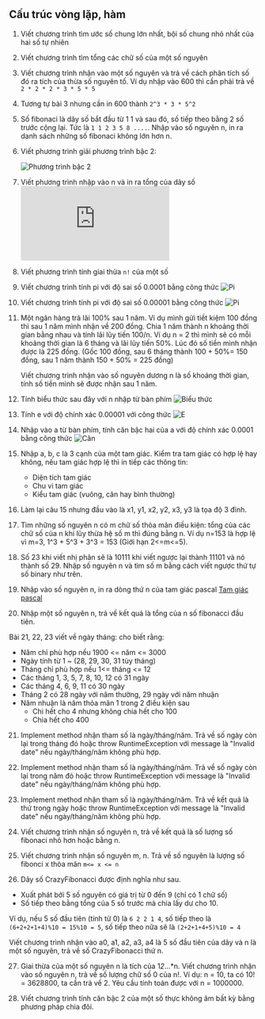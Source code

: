 ## Cấu trúc vòng lặp, hàm

1. Viết chương trình tìm ước số chung lớn nhất, bội số chung nhỏ nhất của hai số tự nhiên

2. Viết chương trình tìm tổng các chữ số của một số nguyên

3. Viết chương trình nhận vào một số nguyên và trả về cách phân tích số đó ra tích của thừa số nguyên tố. Ví dụ nhập vào 600 thì cần phải trả về `2 * 2 * 2 * 3 * 5 * 5`

4. Tương tự bài 3 nhưng cần in 600 thành `2^3 * 3 * 5^2`

5. Số fibonaci là dãy số bắt đầu từ 1 1 và sau đó, số tiếp theo bằng 2 số trước cộng lại. Tức là `1 1 2 3 5 8 ....`. Nhập vào số nguyên n, in ra danh sách những số fibonaci không lớn hơn n.

6. Viết phương trình giải phương trình bậc 2: 

    ![Phương trình bậc 2](https://latex.codecogs.com/gif.latex?ax^{2}&plus;bx&plus;c=0)

7. Viết phương trình nhập vào n và in ra tổng của dãy số
    ![Dãy số](https://latex.codecogs.com/gif.latex?1*2&plus;2*3&plus;3*4&plus;...&plus;n(n&plus;1))

8. Viết phương trình tính giai thừa `n!` của một số

9. Viết chương trình tính pi với độ sai số 0.0001 bằng công thức
    ![Pi](https://wikimedia.org/api/rest_v1/media/math/render/svg/e9e3959cd2d0ec735e7a6a1917df784842b76706)

10. Viết chương trình tính pi với độ sai số 0.00001 bằng công thức
    ![Pi](https://wikimedia.org/api/rest_v1/media/math/render/svg/fdafa8bd24ce2b6fd518a3cf253ad1ef409388a6)
11. Một ngân hàng trả lãi 100% sau 1 năm. Ví dụ mình gửi tiết kiệm 100 đồng thì sau 1 năm mình nhận về 200 đồng. Chia 1 năm thành n khoảng thời gian bằng nhau và tính lãi lũy tiến 100/n. Ví dụ n = 2 thì mình sẽ có mỗi khoảng thời gian là 6 tháng và lãi lũy tiến 50%. Lúc đó số tiền mình nhận được là 225 đồng. (Gốc 100 đồng, sau 6 tháng thành 100 + 50%= 150 đồng, sau 1 năm thành 150 + 50% = 225 đồng)


    Viết chương trình nhận vào số nguyên dương n là số khoảng thời gian, tính số tiền mình sẽ được nhận sau 1 năm.
12. Tính biểu thức sau đây với n nhập từ bàn phím
    ![Biểu thức](https://latex.codecogs.com/gif.latex?s=\frac{1}{0!}&plus;\frac{1}{1!}&plus;\frac{1}{2!}&plus;\frac{1}{3!}&plus;...&plus;\frac{1}{n!})

13. Tính e với độ chính xác 0.00001 với công thức
    ![E](https://wikimedia.org/api/rest_v1/media/math/render/svg/39a1c93d6f1fda7f20a9e45cd3e6f0c35a5eeb36)
14. Nhập vào a từ bàn phím, tính căn bậc hai của a với độ chính xác 0.0001 bằng công thức
    ![Căn](https://latex.codecogs.com/gif.latex?e=\sum_{n=0}^{\infty&space;}&space;=&space;\frac{1}{0!}&plus;\frac{1}{1!}&plus;\frac{1}{2!}&plus;\frac{1}{3!}&plus;\frac{1}{4!}...)

15. Nhập a, b, c là 3 cạnh của một tam giác. Kiểm tra tam giác có hợp lệ hay không, nếu tam giác hợp lệ thì in tiếp các thông tin:
    - Diện tích tam giác
    - Chu vi tam giác
    - Kiểu tam giác (vuông, cân hay bình thường)
16. Làm lại câu 15 nhưng đầu vào là x1, y1, x2, y2, x3, y3 là tọa độ 3 đỉnh.

17. Tìm những số nguyên n có m chữ số thỏa mãn điều kiện: tổng của các chữ số của n khi lũy thừa hệ số m thì đúng bằng n. Ví dụ n=153 là hợp lệ vì m=3, 1^3 + 5^3 + 3^3 = 153 (Giới hạn 2<=m<=5).

18. Số 23 khi viết nhị phân sẽ là 10111 khi viết ngược lại thành 11101 và nó thành số 29. Nhập số nguyên n và tìm số m bằng cách viết ngược thứ tự số binary như trên.

19. Nhập vào số nguyên n, in ra dòng thứ n của tam giác pascal [Tam giác pascal](https://vi.wikipedia.org/wiki/Tam_gi%C3%A1c_Pascal)

20. Nhập một số nguyên n, trả về kết quả là tổng của n số fibonacci đầu tiên.

Bài 21, 22, 23 viết về ngày tháng: cho biết rằng:

- Năm chỉ phù hợp nếu 1900 <= năm <= 3000
- Ngày tính từ 1 ~ (28, 29, 30, 31 tùy tháng)
- Tháng chỉ phù hợp nếu 1<= tháng <= 12
- Các tháng 1, 3, 5, 7, 8, 10, 12 có 31 ngày
- Các tháng 4, 6, 9, 11 có 30 ngày
- Tháng 2 có 28 ngày với năm thường, 29 ngày với năm nhuận
- Năm nhuận là năm thỏa mãn 1 trong 2 điều kiện sau
    - Chi hết cho 4 nhưng không chia hết cho 100
    - Chia hết cho 400

21. Implement method nhận tham số là ngày/tháng/năm. Trả về số ngày còn lại trong tháng đó hoặc throw RuntimeException với message là "Invalid date" nếu ngày/tháng/năm không phù hợp.

22. Implement method nhận tham số là ngày/tháng/năm. Trả về số ngày còn lại trong năm đó hoặc throw RuntimeException với message là "Invalid date" nếu ngày/tháng/năm không phù hợp.

23. Implement method nhận tham số là ngày/tháng/năm. Trả về kết quả là thứ trong ngày hoặc throw RuntimeException với message là "Invalid date" nếu ngày/tháng/năm không phù hợp.

24. Viết chương trình nhận số nguyên n, trả về kết quả là số lượng số fibonaci nhỏ hơn hoặc bằng n.

25. Viết chương trình nhận số nguyên m, n. Trả về số nguyên là lượng số fibonci x thỏa mãn `m<= x <= n`

26. Dãy số CrazyFibonacci được định nghĩa như sau.

- Xuất phát bởi 5 số nguyên có giá trị từ 0 đến 9 (chỉ có 1 chữ số)
- Số tiếp theo bằng tổng của 5 số trước mà chia lấy dư cho 10.

Ví dụ, nếu 5 số đầu tiên (tính từ 0) là `6 2 2 1 4`, số tiếp theo là `(6+2+2+1+4)%10 = 15%10 = 5`, số tiếp theo nữa sẽ là `(2+2+1+4+5)%10 = 4`

Viết chương trình nhận vào a0, a1, a2, a3, a4 là 5 số đầu tiên của dãy và n là một số nguyên, trả về số CrazyFibonacci thứ n.

27. Giai thừa của một số nguyên n là tích của 1*2*...*n. Viết chương trình nhận vào số nguyên n, trả về số lượng chữ số 0 của n!. Ví dụ: n = 10, ta có 10! = 3628800, ta cần trả về 2. Yêu cầu tính toán được với n = 1000000.

28. Viết chương trình tính căn bậc 2 của một số thực không âm bất kỳ bằng phương pháp chia đôi.